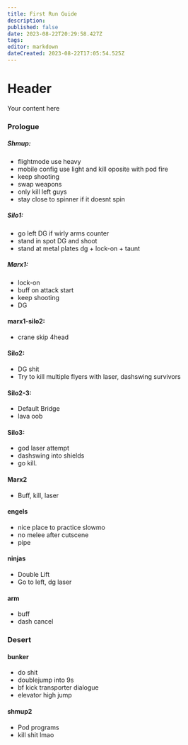 ```yaml
---
title: First Run Guide
description: 
published: false
date: 2023-08-22T20:29:58.427Z
tags: 
editor: markdown
dateCreated: 2023-08-22T17:05:54.525Z
---
```


# Header
Your content here


### Prologue

##### Shmup:
- flightmode use heavy
- mobile config use light and kill oposite with pod fire
- keep shooting
- swap weapons
- only kill left guys
- stay close to spinner if it doesnt spin

##### Silo1: 
- go left DG if wirly arms counter
- stand in spot DG and shoot
- stand at metal plates dg + lock-on + taunt
				 
##### Marx1:
- lock-on 
- buff on attack start
- keep shooting
- DG

#### marx1-silo2:
- crane skip 4head

#### Silo2:
- DG shit
- Try to kill multiple flyers with laser, dashswing survivors

#### Silo2-3:
- Default Bridge
- lava oob

#### Silo3:
- god laser attempt
- dashswing into shields
- go kill.

#### Marx2
- Buff, kill, laser

#### engels
- nice place to practice slowmo
- no melee after cutscene
- pipe

#### ninjas
- Double Lift
- Go to left, dg laser

#### arm
- buff
- dash cancel

### Desert

#### bunker
- do shit
- doublejump into 9s
- bf kick transporter dialogue
- elevator high jump

#### shmup2
- Pod programs
- kill shit lmao
